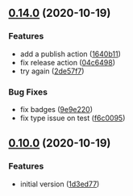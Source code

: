 ## [0.14.0](https://github.com/kristapsPelna/react-usestore/compare/v0.10.0...v0.14.0) (2020-10-19)


### Features

* add a publish action ([1640b11](https://github.com/kristapsPelna/react-usestore/commit/1640b11de3ec63f9296508da083da5dd2527e8f0))
* fix release action ([04c6498](https://github.com/kristapsPelna/react-usestore/commit/04c6498f519bce49a8daa0bbbc788c17d66e5d9d))
* try again ([2de57f7](https://github.com/kristapsPelna/react-usestore/commit/2de57f784c9e62cebb3bc9281d9b5a585622df08))


### Bug Fixes

* fix badges ([9e9e220](https://github.com/kristapsPelna/react-usestore/commit/9e9e220589ad3841f98eddf18358baad4540038c))
* fix type issue on test ([f6c0095](https://github.com/kristapsPelna/react-usestore/commit/f6c0095aeedd54f42c6e1b94c6df0ce6d8d1a895))

## [0.10.0](https://github.com/kristapsPelna/react-usestore/compare/1d3ed77d96ef5b3c39727aa78fd94a340a0ee44d...v0.10.0) (2020-10-19)


### Features

* initial version ([1d3ed77](https://github.com/kristapsPelna/react-usestore/commit/1d3ed77d96ef5b3c39727aa78fd94a340a0ee44d))


